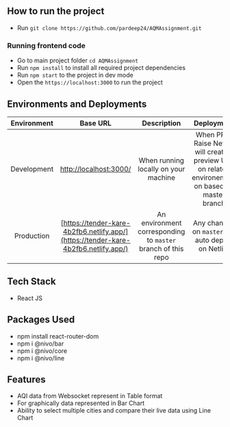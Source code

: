 
## How to run the project

- Run `git clone https://github.com/pardeep24/AQMAssignment.git`


### Running frontend code

- Go to main project folder `cd AQMAssignment`
- Run `npm install` to install all required project dependencies
- Run `npm start` to the project in dev mode
- Open the `https://localhost:3000` to run the project 

## Environments and Deployments

| Environment | Base URL | Description  | Deployment |
| :-------:   | :------: | :----------: | :--------: |
| Development | [http://localhost:3000/](http://localhost:3000) | When running locally on your machine  | When PR is Raise Netlify will create a preview URL on related environement on based on master branch  |
| Production | [https://tender-kare-4b2fb6.netlify.app/](https://tender-kare-4b2fb6.netlify.app/) | An environment corresponding to `master` branch of this repo  |  Any changes on `master` will auto deploy on Netlify |


## Tech Stack

- React JS

## Packages Used

- npm install react-router-dom
- npm i @nivo/bar
- npm i @nivo/core
- npm i @nivo/line


## Features

- AQI data from Websocket represent in Table format 
- For graphically data represented in Bar Chart 
- Ability to select multiple cities and compare their live data using Line Chart